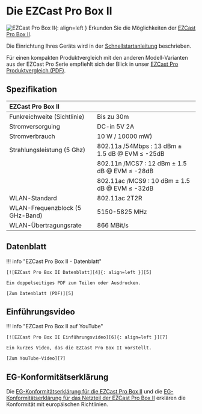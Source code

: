 # Die EZCast Pro Box II

![EZCast Pro Box II][1]{: align=left } Erkunden Sie die Möglichkeiten der [EZCast Pro Box II][2]. 

Die Einrichtung Ihres Geräts wird in der [Schnellstartanleitung](quickstart.md) beschrieben. 

Für einen kompakten Produktvergleich mit den anderen Modell-Varianten aus der EZCast Pro Serie empfiehlt sich der Blick in unser [EZCast Pro Produktvergleich (PDF)][3].

  [1]: /assets/img/box2.png
  [2]: https://www.ezcastpro.de/box2.php
  [3]: https://download.stueber.de/doc/de/ezcastpro/ezcastpro.produktvergleich.de.pdf

## Spezifikation

| EZCast Pro Box II | |
| :---- | :---- |
| Funkreichweite (Sichtlinie) | Bis zu 30m |
| Stromversorguing | DC-in 5V 2A |
| Stromverbrauch | 10 W / 10000 mW)
| Strahlungsleistung (5 Ghz) | 802.11a /54Mbps : 13 dBm ± 1.5 dB @ EVM ≤ -25dB |
|  | 802.11n /MCS7 : 12 dBm ± 1.5 dB @ EVM ≤ -28dB |
|  | 802.11ac /MCS9 : 10 dBm ± 1.5 dB @ EVM ≤ -32dB |
| WLAN-Standard | 802.11ac 2T2R | 
| WLAN-Frequenzblock (5 GHz-Band) |  5150-5825 MHz |
| WLAN-Übertragungsrate |  866 MBit/s |

## Datenblatt

!!! info "EZCast Pro Box II - Datenblatt"

    [![EZCast Pro Box II Datenblatt][4]{: align=left }][5]
	
	Ein doppelseitiges PDF zum Teilen oder Ausdrucken.
	
	[Zum Datenblatt (PDF)][5]

  [4]: /assets/img/box2.datasheet.png
  [5]: https://download.stueber.de/doc/de/ezcastpro/ezcastpro-box-II.brochure.de.pdf

## Einführungsvideo

!!! info "EZCast Pro Box II auf YouTube"

    [![EZCast Pro Box II Einführungsvideo][6]{: align=left }][7]
	
	Ein kurzes Video, das die EZCast Pro Box II vorstellt.
	
	[Zum YouTube-Video][7]

  [6]: /assets/img/box2.video.png
  [7]: https://youtu.be/zq9lRXVevTk

## EG-Konformitätserklärung

Die [EG-Konformitätserklärung für die EZCast Pro Box II][8] und die [EG-Konformitätserklärung für das Netzteil der EZCast Pro Box II][9] erklären die Konformität mit europäischen Richtlinien.

  [8]: https://download.stueber.de/doc/de/ezcastpro/ezcastpro-box-II.konformitaetserklaerung.pdf
  [9]: https://download.stueber.de/doc/de/quattropod/netzteil.konformitaetserklaerung.pdf
